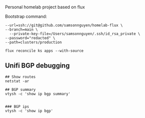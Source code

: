 Personal homelab project based on flux





Bootstrap command:
```flux bootstrap git \
--url=ssh://git@github.com/samsonnguyen/homelab-flux \
--branch=main \
  --private-key-file=/Users/samsonnguyen/.ssh/id_rsa_private \
--password="redacted" \
--path=clusters/production
```


```
flux reconcile ks apps --with-source
```



## Unifi BGP debugging
```
## Show routes
netstat -ar

## BGP summary
vtysh -c 'show ip bgp summary'


### BGP ips
vtysh -c 'show ip bgp'
```
